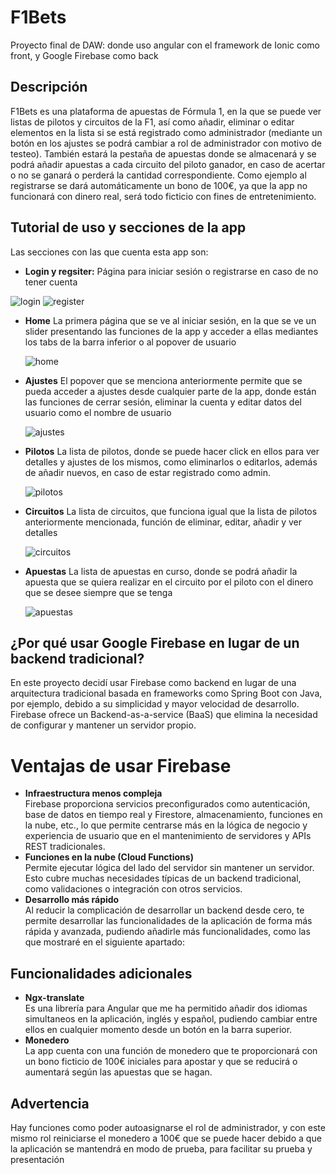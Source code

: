 # F1Bets
Proyecto final de DAW: donde uso angular con el framework de Ionic como front, y Google Firebase como back

## Descripción
  F1Bets es una plataforma de apuestas de Fórmula 1, en la que se puede ver listas de pilotos y circuitos de la F1, así como añadir, eliminar o editar elementos en la lista si se está registrado como administrador (mediante un botón en los ajustes se podrá cambiar a rol de administrador con motivo de testeo). También estará la pestaña de apuestas donde se almacenará y se podrá añadir apuestas a cada circuito del piloto ganador, en caso de acertar o no se ganará o perderá la cantidad correspondiente. Como ejemplo al registrarse se dará automáticamente un bono de 100€, ya que la app no funcionará con dinero real, será todo ficticio con fines de entretenimiento.

## Tutorial de uso y secciones de la app
  Las secciones con las que cuenta esta app son:

  - **Login y regsiter:**
  Página para iniciar sesión o registrarse en caso de no tener cuenta

  ![login](https://github.com/DanielGarciaCampoy/f1Bets_ionic/assets/72436388/2cd70ef5-0eff-4105-bca0-a25bba4bc41b)
  ![register](https://github.com/DanielGarciaCampoy/f1Bets_ionic/assets/72436388/710c7a76-82c0-4bab-9428-2359165a4671)

  - **Home**
    La primera página que se ve al iniciar sesión, en la que se ve un slider presentando las funciones de la app y acceder a ellas mediantes los tabs de la barra inferior o al popover de usuario

    ![home](https://github.com/DanielGarciaCampoy/f1Bets_ionic/assets/72436388/b7283660-eafd-4f42-9a76-f7fb89b7fa9c)

  - **Ajustes**
    El popover que se menciona anteriormente permite que se pueda acceder a ajustes desde cualquier parte de la app, donde están las funciones de cerrar sesión, eliminar la cuenta y editar datos del usuario como el nombre de usuario

    ![ajustes](https://github.com/DanielGarciaCampoy/f1Bets_ionic/assets/72436388/3b19aa27-ed4a-43e7-8c0b-5c94dbd29a62)

  - **Pilotos**
    La lista de pilotos, donde se puede hacer click en ellos para ver detalles y ajustes de los mismos, como eliminarlos o editarlos, además de añadir nuevos, en caso de estar registrado como admin.

    ![pilotos](https://github.com/DanielGarciaCampoy/f1Bets_ionic/assets/72436388/bbcd9629-563d-4db9-8c0f-bd0da7f41850)

  - **Circuitos**
    La lista de circuitos, que funciona igual que la lista de pilotos anteriormente mencionada, función de eliminar, editar, añadir y ver detalles

    ![circuitos](https://github.com/DanielGarciaCampoy/f1Bets_ionic/assets/72436388/dcac961d-edf4-4e38-b72c-0fdf4c839398)

  - **Apuestas**
    La lista de apuestas en curso, donde se podrá añadir la apuesta que se quiera realizar en el circuito por el piloto con el dinero que se desee siempre que se tenga

    ![apuestas](https://github.com/DanielGarciaCampoy/f1Bets_ionic/assets/72436388/8bad5f00-7a1e-4f98-90fd-f2725dd8ff91)

## ¿Por qué usar Google Firebase en lugar de un backend tradicional?
  En este proyecto decidí usar Firebase como backend en lugar de una arquitectura tradicional basada en frameworks como Spring Boot con Java, por ejemplo, debido a su simplicidad y mayor velocidad de desarrollo. Firebase ofrece un Backend-as-a-service (BaaS) que elimina la necesidad de configurar y mantener un servidor propio.

# Ventajas de usar Firebase
  - **Infraestructura menos compleja**<br>
     Firebase proporciona servicios preconfigurados como autenticación, base de datos en tiempo real y Firestore, almacenamiento, funciones en la nube, etc., lo que permite centrarse más en la lógica de negocio y experiencia de usuario que en el mantenimiento de servidores y APIs REST tradicionales.
  - **Funciones en la nube (Cloud Functions)**<br>
     Permite ejecutar lógica del lado del servidor sin mantener un servidor. Esto cubre muchas necesidades típicas de un backend tradicional, como validaciones o integración con otros servicios.
  - **Desarrollo más rápido**<br>
    Al reducir la complicación de desarrollar un backend desde cero, te permite desarrollar las funcionalidades de la aplicación de forma más rápida y avanzada, pudiendo añadirle más funcionalidades, como las que mostraré en el siguiente apartado:

## Funcionalidades adicionales
  - **Ngx-translate**<br>
    Es una librería para Angular que me ha permitido añadir dos idiomas simultaneos en la aplicación, inglés y español, pudiendo cambiar entre ellos en cualquier momento desde un botón en la barra superior.
  - **Monedero**<br>
    La app cuenta con una función de monedero que te proporcionará con un bono ficticio de 100€ iniciales para apostar y que se reducirá o aumentará según las apuestas que se hagan.

## Advertencia
  Hay funciones como poder autoasignarse el rol de administrador, y con este mismo rol reiniciarse el monedero a 100€ que se puede hacer debido a que la aplicación se mantendrá en modo de prueba, para facilitar su prueba y presentación
